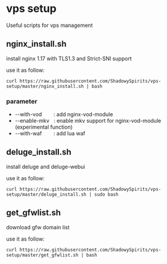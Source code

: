 # vps setup

Useful scripts for vps management

## nginx_install.sh

install nginx 1.17 with TLS1.3 and Strict-SNI support

use it as follow:
```
curl https://raw.githubusercontent.com/ShadowySpirits/vps-setup/master/nginx_install.sh | bash
```


### parameter
- --with-vod &nbsp;&nbsp;&nbsp;&nbsp;&nbsp;&nbsp;&nbsp;: add nginx-vod-module
- --enable-mkv &nbsp;&nbsp;: enable mkv support for nginx-vod-module (experimental function)
- --with-waf &nbsp;&nbsp;&nbsp;&nbsp;&nbsp;&nbsp;&nbsp;: add lua waf


## deluge_install.sh

install deluge and deluge-webui

use it as follow:
```
curl https://raw.githubusercontent.com/ShadowySpirits/vps-setup/master/deluge_install.sh | sudo bash
```


## get_gfwlist.sh

download gfw domain list

use it as follow:
```
curl https://raw.githubusercontent.com/ShadowySpirits/vps-setup/master/get_gfwlist.sh | bash
```
